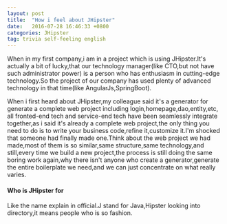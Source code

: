 ```yaml
---
layout: post
title:  "How i feel about JHipster"
date:   2016-07-28 16:46:33 +0800
categories: JHipster
tag: trivia self-feeling english
---
```


When in my first company,i am in a project which is using JHipster.It's actually a bit of lucky,that our technology manager(like CTO,but not have such administrator power) is
a person who has enthusiasm in cutting-edge technology.So the project of our company has used plenty of advanced technology in that time(like AngularJs,SpringBoot).

When i first heard about JHipster,my colleague said it's a generator for generate a complete web project including login,homepage,dao,entity,etc, all fronted-end tech and service-end tech
have been seamlessly integrate together,as i said it's already a complete web project,the only thing you need to do is to write your business code,refine it,customize it.I'm shocked
that someone had finally made one.Think about the web project we had made,most of them is so similar,same structure,same technology,and still,every time we build a new project,the process
is still doing the same boring work again,why there isn't anyone who create a generator,generate the entire boilerplate we need,and we can just concentrate on what really varies.

#### Who is JHipster for

Like the name explain in official.J stand for Java,Hipster looking into directory,it means people who is so fashion.